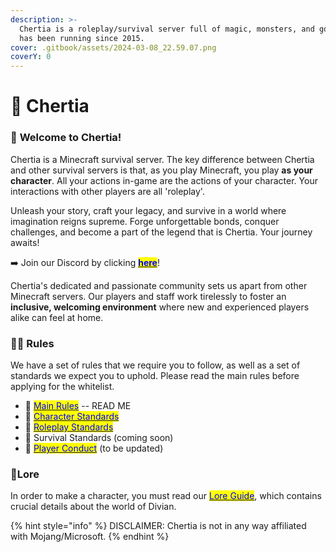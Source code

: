 ```yaml
---
description: >-
  Chertia is a roleplay/survival server full of magic, monsters, and gods. It
  has been running since 2015.
cover: .gitbook/assets/2024-03-08_22.59.07.png
coverY: 0
---
```


# 📖 Chertia

### 📖 **Welcome to Chertia!**

Chertia is a Minecraft survival server. The key difference between Chertia and other survival servers is that, as you play Minecraft, you play **as your character**. All your actions in-game are the actions of your character. Your interactions with other players are all 'roleplay'.&#x20;

Unleash your story, craft your legacy, and survive in a world where imagination reigns supreme. Forge unforgettable bonds, conquer challenges, and become a part of the legend that is Chertia. Your journey awaits!

➡️ Join our Discord by clicking [<mark style="color:blue;">**here**</mark>](https://discord.gg/chertia)!

Chertia's dedicated and passionate community sets us apart from other Minecraft servers. Our players and staff work tirelessly to foster an **inclusive, welcoming environment** where new and experienced players alike can feel at home.&#x20;

### 🧑‍⚖️ Rules

We have a set of rules that we require you to follow, as well as a set of standards we expect you to uphold. Please read the main rules before applying for the whitelist.

* 📕 [<mark style="color:blue;">Main Rules</mark>](broken-reference) -- READ ME
* 📙 [<mark style="color:blue;">Character Standards</mark>](rules/character.md)
* 📒 [<mark style="color:blue;">Roleplay Standards</mark>](rules/roleplay-standards.md)
* 📗 Survival Standards (coming soon)
* 📓 [<mark style="color:blue;">Player Conduct</mark>](rules/player-conduct.md) (to be updated)

### 📘Lore

In order to make a character, you must read our [<mark style="color:blue;">Lore Guide</mark>](lore/lore-guide.md), which contains crucial details about the world of Divian.

{% hint style="info" %}
DISCLAIMER: Chertia is not in any way affiliated with Mojang/Microsoft.
{% endhint %}
